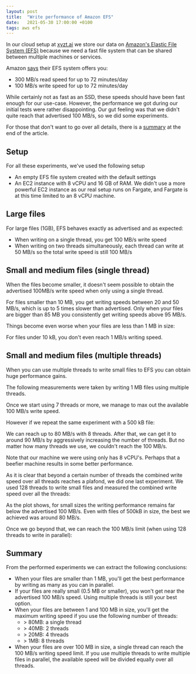 ```yaml
---
layout: post
title:  "Write performance of Amazon EFS"
date:   2021-05-30 17:00:00 +0100
tags: aws efs
---
```


<style type='text/css'>
.float-container {
}

.float-child {
    width: 50%;
    float: left;
}  
</style>

In our cloud setup at [xyzt.ai](https://xyzt.ai) we store our data on [Amazon's Elastic File System (EFS)](https://aws.amazon.com/efs/) 
because we need a fast file system that can be shared between multiple machines or services.

Amazon [says](https://docs.aws.amazon.com/efs/latest/ug/performance.html) their EFS system offers you:

* 300 MB/s read speed for up to 72 minutes/day
* 100 MB/s write speed for up to 72 minutes/day

While certainly not as fast as an SSD, these speeds should have been fast enough for our use-case.
However, the performance we got during our initial tests were rather disappointing.
Our gut feeling was that we didn't quite reach that advertised 100 MB/s, so we did some experiments.

For those that don't want to go over all details, there is a [summary](#summary) at the end of the article.

## Setup

For all these experiments, we've used the following setup

* An empty EFS file system created with the default settings
* An EC2 instance with 8 vCPU and 16 GB of RAM.
  We didn't use a more powerful EC2 instance as our real setup runs on Fargate, and Fargate is at this time limited to an 8 vCPU machine.

## Large files

For large files (1GB), EFS behaves exactly as advertised and as expected:

* When writing on a single thread, you get 100 MB/s write speed
* When writing on two threads simultaneously, each thread can write at 50 MB/s so the total write speed is still 100 MB/s

<div class="float-container">

  <div class="float-child">
    <div id="largefiles_perthread"></div>
  </div>
  
  <div class="float-child">
    <div id="largefiles_combined"></div>
  </div>
  
</div>

<script>
 new roughViz.BarH({
    element: '#largefiles_perthread',
    data: {
      labels: ["4 threads", "3 threads", "2 threads", "1 thread"],
      values: [13, 27, 52, 102]
    },
    title: "Write speed per thread in MB/s",
    titleFontSize: '1rem'
});
 new roughViz.BarH({
    element: '#largefiles_combined',
    data: {
      labels: ["4 thread", "3 threads", "2 threads", "1 threads"],
      values: [104, 106, 103, 102]
    },
    title: "Combined write speed in MB/s",
    titleFontSize: '1rem'
});
</script>

## Small and medium files (single thread)

When the files become smaller, it doesn't seem possible to obtain the advertised 100MB/s write speed when only using a single thread.

<div id="mediumfiles_singlethread"></div>

<script>
  new roughViz.Scatter({
  element: '#mediumfiles_singlethread',
  data: '/static_files/efs-write-performance/mediumfiles_singlethread.csv',
  x: 'File size in MB',
  y: 'Write speed in MB/s',
  xLabel: 'File size (MB)',
  yLabel: 'Write speed (MB/s)',
  width: window.innerWidth/2,
  title: "Single thread write speed in MB/s"
})
</script>

For files smaller than 10 MB, you get writing speeds between 20 and 50 MB/s, which is up to 5 times slower than advertised.
Only when your files are bigger than 85 MB you consistently get writing speeds above 95 MB/s.

Things become even worse when your files are less than 1 MB in size:

<div id="smallfiles_singlethread"></div>

<script>
  new roughViz.Scatter({
  element: '#smallfiles_singlethread',
  data: '/static_files/efs-write-performance/smallfiles_singlethread.csv',
  x: 'File size in kB',
  y: 'Write speed in MB/s',
  xLabel: 'File size (kB)',
  yLabel: 'Write speed (MB/s)',
  width: window.innerWidth/2,
  title: "Single thread write speed in MB/s"
})
</script>

For files under 10 kB, you don't even reach 1 MB/s writing speed.


## Small and medium files (multiple threads)

When you can use multiple threads to write small files to EFS you can obtain huge performance gains.

The following measurements were taken by writing 1 MB files using multiple threads.

<div class="float-container">

  <div class="float-child">
    <div id="oneMB-multithread-perfile"></div>
  </div>
  
  <div class="float-child">
    <div id="oneMB-multithread-combined"></div>
  </div>
  
</div>

<script>
 new roughViz.BarH({
    element: '#oneMB-multithread-perfile',
    data: {
      labels: ["10 threads", "9 threads", "8 threads", "7 threads","6 threads", "5 threads", "4 threads", "3 threads","2 threads", "1 thread"],
      values: [11, 12, 14, 16, 16, 18, 20, 21, 22, 23]
    },
    title: "Write speed per thread in MB/s",
    titleFontSize: '1rem'
});
 new roughViz.BarH({
    element: '#oneMB-multithread-combined',
    data: {
      labels: ["10 threads", "9 threads", "8 threads", "7 threads","6 threads", "5 threads", "4 threads", "3 threads","2 threads", "1 thread"],
      values: [103, 105, 104, 105,93,86,77,61,43,23]
    },
    title: "Combined write speed in MB/s",
    titleFontSize: '1rem'
});
</script>

Once we start using 7 threads or more, we manage to max out the available 100 MB/s write speed.

However if we repeat the same experiment with a 500 kB file:

<div class="float-container">

  <div class="float-child">
    <div id="halfMB-multithread-perfile"></div>
  </div>
  
  <div class="float-child">
    <div id="halfMB-multithread-combined"></div>
  </div>
  
</div>

<script>
 new roughViz.BarH({
    element: '#halfMB-multithread-perfile',
    data: {
      labels: ["1024 threads", "128 threads", "64 threads", "32 threads","16 threads", "8 threads", "4 threads"],
      values: [0, 1, 1, 3, 6, 10, 14]
    },
    title: "Write speed per thread in MB/s",
    titleFontSize: '1rem'
});
 new roughViz.BarH({
    element: '#halfMB-multithread-combined',
    data: {
      labels: ["1024 threads", "128 threads", "64 threads", "32 threads","16 threads", "8 threads", "4 threads"],
      values: [87, 81, 79, 84,84,80,55]
    },
    title: "Combined write speed in MB/s",
    titleFontSize: '1rem'
});
</script>

We can reach up to 80 MB/s with 8 threads. 
After that, we can get it to around 90 MB/s by aggressively increasing the number of threads.
But no matter how many threads we use, we couldn't reach the 100 MB/s.

Note that our machine we were using only has 8 vCPU's.
Perhaps that a beefier machine results in some better performance.

As it is clear that beyond a certain number of threads the combined write speed over all threads reaches a plafond, we did one last experiment.
We used 128 threads to write small files and measured the combined write speed over all the threads:

<div id="smallfiles_multiplethreads"></div>

<script>
  new roughViz.Scatter({
  element: '#smallfiles_multiplethreads',
  data: '/static_files/efs-write-performance/smallfiles_multiplethreads.csv',
  x: 'File size in kB',
  y: 'Write speed in MB/s',
  xLabel: 'File size (kB)',
  yLabel: 'Write speed (MB/s)',
  width: window.innerWidth/2,
  title: "Combined write speed over all 128 threads in MB/s"
})
</script>

As the plot shows, for small sizes the writing performance remains far below the advertised 100 MB/s.
Even with files of 500kB in size, the best we achieved was around 80 MB/s.

Once we go beyond that, we can reach the 100 MB/s limit (when using 128 threads to write in parallel):

<div id="smallfiles_multiplethreads2"></div>

<script>
  new roughViz.Scatter({
  element: '#smallfiles_multiplethreads2',
  data: '/static_files/efs-write-performance/smallfiles_multiplethreads2.csv',
  x: 'File size in kB',
  y: 'Write speed in MB/s',
  xLabel: 'File size (kB)',
  yLabel: 'Write speed (MB/s)',
  width: window.innerWidth/2,
  title: "Combined write speed over all 128 threads in MB/s"
})
</script>

## Summary

From the performed experiments we can extract the following conclusions:

* When your files are smaller than 1 MB, you'll get the best performance by writing as many as you can in parallel.
* If your files are really small (0.5 MB or smaller), you won't get near the advertised 100 MB/s speed.
  Using multiple threads is still your best option.
* When your files are between 1 and 100 MB in size, you'll get the maximum writing speed if you use the following number of threads:
  * &gt; 80MB: a single thread
  * &gt; 40MB: 2 threads
  * &gt; 20MB: 4 threads
  * &gt; 1MB: 8 threads
* When your files are over 100 MB in size, a single thread can reach the 100 MB/s writing speed limit.
  If you use multiple threads to write multiple files in parallel, the available speed will be divided equally over all threads.  
